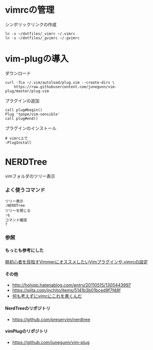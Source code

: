 # vimrcの管理

シンボリックリンクの作成
```
ln -s ~/dotfiles/_vimrc ~/.vimrc
ln -s ~/dotfiles/_gvimrc ~/.gvimrc
```

# vim-plugの導入
ダウンロード
```
curl -fLo ~/.vim/autoload/plug.vim --create-dirs \
    https://raw.githubusercontent.com/junegunn/vim-plug/master/plug.vim
```
プラグインの追加
```
call plug#begin()
Plug 'tpope/vim-sensible'
call plug#end()
```
プラグインのインストール
```
# vimrc上で
:PlugInstall
```

# NERDTree
vimフォルダのツリー表示
### よく使うコマンド
```
ツリー表示
:NERDTree
ツリーを閉じる
:q
コマンド確認
?

```

### 参照
#### もっとも参考にした
[脱初心者を目指すVimmerにオススメしたいVimプラグインや.vimrcの設定](https://qiita.com/jnchito/items/5141b3b01bced9f7f48f)
#### その他
- http://holypp.hatenablog.com/entry/20110515/1305443997
- https://qiita.com/jnchito/items/5141b3b01bced9f7f48f
- [何も考えずにvimcにこれを書くんだ](https://qiita.com/morikooooo/items/9fd41bcd8d1ce9170301)
#### NerdTreeのリポジトリ
- https://github.com/preservim/nerdtree
#### vimPlugのリポジトリ
- https://github.com/junegunn/vim-plug

